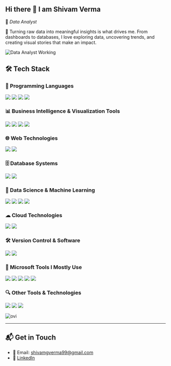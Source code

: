 ## Hi there 👋 I am Shivam Verma

🚀 *Data Analyst*  

🎯 Turning raw data into meaningful insights is what drives me. From dashboards to databases, I love exploring data, uncovering trends, and creating visual stories that make an impact.  



<img src="https://user-images.githubusercontent.com/74038190/225813708-98b745f2-7d22-48cf-9150-083f1b00d6c9.gif" alt="Data Analyst Working" />

## 🛠 Tech Stack  

### 🚀 Programming Languages  
<p>
  <img src="https://img.shields.io/badge/Python-3776AB?style=for-the-badge&logo=python&logoColor=white" />
  <img src="https://img.shields.io/badge/C-00599C?style=for-the-badge&logo=c&logoColor=white" />
  <img src="https://img.shields.io/badge/C++-00599C?style=for-the-badge&logo=cplusplus&logoColor=white" />
  <img src="https://img.shields.io/badge/SQL-4479A1?style=for-the-badge&logo=mysql&logoColor=white" />
</p>

###  📊 Business Intelligence & Visualization Tools   
<p>
  <img src="https://img.shields.io/badge/SPSS-005C97?style=for-the-badge&logo=ibm&logoColor=white" />
  <img src="https://img.shields.io/badge/PowerBI-F2C811?style=for-the-badge&logo=powerbi&logoColor=black" />
  <img src="https://img.shields.io/badge/Tableau-E97627?style=for-the-badge&logo=tableau&logoColor=white" />
  <img src="https://img.shields.io/badge/Microsoft%20Fabric-6264A7?style=for-the-badge&logoColor=white" />
 
</p>

### 🌐 Web Technologies  
<p>
  <img src="https://img.shields.io/badge/HTML5-E34F26?style=for-the-badge&logo=html5&logoColor=white" />
  <img src="https://img.shields.io/badge/CSS3-1572B6?style=for-the-badge&logo=css3&logoColor=white" />
 
</p>

### 🗄 Database Systems  
<p>
  <img src="https://img.shields.io/badge/MySQL-4479A1?style=for-the-badge&logo=mysql&logoColor=white" />
  <img src="https://img.shields.io/badge/SQL%20Server-CC2927?style=for-the-badge&logo=microsoftsqlserver&logoColor=white" />

</p>

### 🤖 Data Science & Machine Learning  
<p>
  <img src="https://img.shields.io/badge/NumPy-013243?style=for-the-badge&logo=numpy&logoColor=white" />
  <img src="https://img.shields.io/badge/Pandas-150458?style=for-the-badge&logo=pandas&logoColor=white" />
  <img src="https://img.shields.io/badge/Matplotlib-11557C?style=for-the-badge&logo=matplotlib&logoColor=white" />
  <img src="https://img.shields.io/badge/Seaborn-4C8CBF?style=for-the-badge&logo=python&logoColor=white" />
</p>

### ☁ Cloud Technologies  
<p>
  <img src="https://img.shields.io/badge/Google%20Cloud-4285F4?style=for-the-badge&logo=googlecloud&logoColor=white" />
  <img src="https://img.shields.io/badge/AWS-232F3E?style=for-the-badge&logo=amazonaws&logoColor=white" />
</p>

### 🛠 Version Control  & Software
<p>
  <img src="https://img.shields.io/badge/GitHub-181717?style=for-the-badge&logo=github&logoColor=white" />
  <img src="https://img.shields.io/badge/Jira-0052CC?style=for-the-badge&logo=jira&logoColor=white" />

</p>

### 🧩 Microsoft Tools I Mostly Use
<p>
  <img src="https://img.shields.io/badge/Microsoft%20Excel-217346?style=for-the-badge&logo=microsoftexcel&logoColor=white" />
  <img src="https://img.shields.io/badge/Power%20BI-F2C811?style=for-the-badge&logo=powerbi&logoColor=black" />
  <img src="https://img.shields.io/badge/Microsoft%20Fabric-6264A7?style=for-the-badge&logo=microsoft&logoColor=white" />
  <img src="https://img.shields.io/badge/Microsoft%20Office-D83B01?style=for-the-badge&logo=microsoftoffice&logoColor=white" />
  <img src="https://img.shields.io/badge/Microsoft%20Copilot-000000?style=for-the-badge&logo=microsoft&logoColor=white" />
</p>


### 🔍 Other Tools & Technologies  
<p>
  <img src="https://img.shields.io/badge/Figma-F24E1E?style=for-the-badge&logo=figma&logoColor=white" />
  <img src="https://img.shields.io/badge/ChatGPT-00A67E?style=for-the-badge&logo=openai&logoColor=white" />
  <img src="https://img.shields.io/badge/Canva-00C4CC?style=for-the-badge&logo=canva&logoColor=white" />
</p>

<img src="https://github-readme-stats.vercel.app/api/top-langs?username=shivamverma18&show_icons=true&locale=en&layout=compact&theme=chartreuse-dark" alt="ovi" />

---

## 📬 Get in Touch  
- 📧 Email: shivamgverma99@gmail.com
- 💼 [LinkedIn](https://www.linkedin.com/in/shivamverma9808/)  
